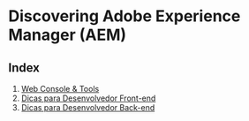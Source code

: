 # Discovering Adobe Experience Manager (AEM)

## Index

1.  [Web Console & Tools](web-console-e-ferramentas.md)
2.  [Dicas para Desenvolvedor Front-end](dicas-para-desenvolvedor-front-end.md)
3.  [Dicas para Desenvolvedor Back-end](dicas-para-desenvolvedor-back-end.md)
